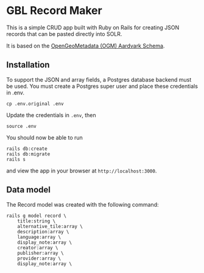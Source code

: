 # GBL Record Maker

This is a simple CRUD app built with Ruby on Rails for creating JSON records that can be pasted directly into SOLR.

It is based on the [OpenGeoMetadata (OGM) Aardvark Schema](https://opengeometadata.org/docs/ogm-aardvark).

## Installation

To support the JSON and array fields, a Postgres database backend must be used. You must create a Postgres super user and place these credentials in .env.

```
cp .env.original .env
```

Update the credentials in `.env`, then

```
source .env
```

You should now be able to run

```
rails db:create
rails db:migrate
rails s
```

and view the app in your browser at `http://localhost:3000`.

## Data model

The Record model was created with the following command:

```
rails g model record \
    title:string \
    alternative_tile:array \
    description:array \
    language:array \
    display_note:array \
    creator:array \
    publisher:array \
    provider:array \
    display_note:array \

